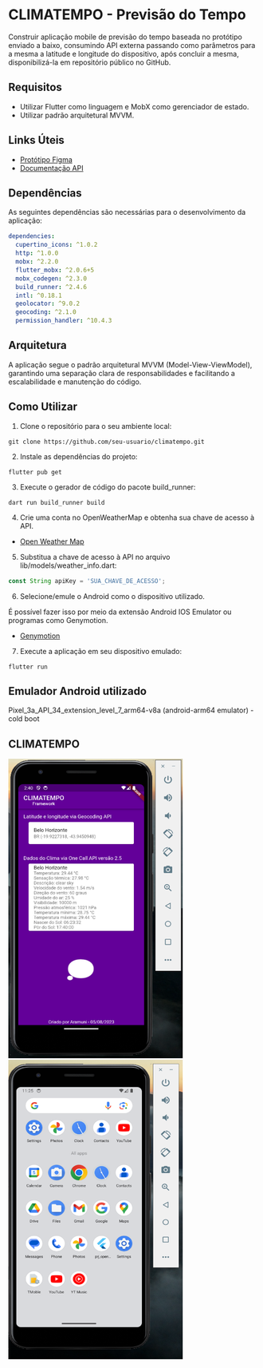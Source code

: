 # CLIMATEMPO - Previsão do Tempo

Construir aplicação mobile de previsão do tempo baseada no protótipo enviado a baixo, consumindo API externa passando como parâmetros para a mesma a latitude e longitude do dispositivo, após concluir a mesma, disponibilizá-la em repositório público no GitHub.

## Requisitos

- Utilizar Flutter como linguagem e MobX como gerenciador de estado.
- Utilizar padrão arquitetural MVVM.

## Links Úteis

- [Protótipo Figma](https://www.figma.com/file/rvAXxtddcGfYdKVOELt3Pt/Climatempo?type=design&node-id=1%3A5&mode=design&t=5MmdjpQX9BR2g1fT-1)
- [Documentação API](https://openweathermap.org/api/one-call-3)

## Dependências

As seguintes dependências são necessárias para o desenvolvimento da aplicação:

```yaml
dependencies:
  cupertino_icons: ^1.0.2
  http: ^1.0.0
  mobx: ^2.2.0
  flutter_mobx: ^2.0.6+5
  mobx_codegen: ^2.3.0
  build_runner: ^2.4.6
  intl: ^0.18.1
  geolocator: ^9.0.2
  geocoding: ^2.1.0
  permission_handler: ^10.4.3
```

## Arquitetura

A aplicação segue o padrão arquitetural MVVM (Model-View-ViewModel), garantindo uma separação clara de responsabilidades e facilitando a escalabilidade e manutenção do código.

## Como Utilizar

1. Clone o repositório para o seu ambiente local:

```console
git clone https://github.com/seu-usuario/climatempo.git
```

2. Instale as dependências do projeto:

```console
flutter pub get
```

3. Execute o gerador de código do pacote build_runner:

```console
dart run build_runner build
```

4. Crie uma conta no OpenWeatherMap e obtenha sua chave de acesso à API.

- [Open Weather Map](https://openweathermap.org/)

5. Substitua a chave de acesso à API no arquivo lib/models/weather_info.dart:

```js
const String apiKey = 'SUA_CHAVE_DE_ACESSO';
```

6. Selecione/emule o Android como o dispositivo utilizado.

É possível fazer isso por meio da extensão Android IOS Emulator ou programas como Genymotion.

- [Genymotion](https://www.genymotion.com/)

7. Execute a aplicação em seu dispositivo emulado:

```console
flutter run
```

## Emulador Android utilizado

Pixel_3a_API_34_extension_level_7_arm64-v8a (android-arm64 emulator) - cold boot

## CLIMATEMPO
<div>
<img alt="app" width="350px" height="600px" src="https://github.com/joaopauloaramuni/flutter/blob/main/prj_openweather_flutter/img/1.png"/>
<img alt="app" width="350px" height="600px" src="https://github.com/joaopauloaramuni/flutter/blob/main/prj_openweather_flutter/img/2.png"/>
</div>
